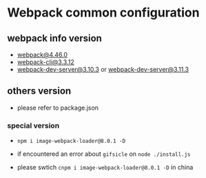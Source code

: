 # Webpack common configuration

## webpack info version

- webpack@4.46.0
- webpack-cli@3.3.12
- webpack-dev-server@3.10.3 or webpack-dev-server@3.11.3

## others version

- please refer to package.json

### special version

- `npm i image-webpack-loader@8.0.1 -D`

- if encountered an error about `gifsicle` on `node ./install.js`

- please swtich `cnpm i image-webpack-loader@8.0.1 -D` in china
